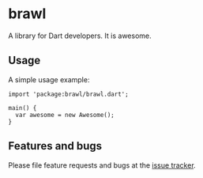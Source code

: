 # brawl

A library for Dart developers. It is awesome.

## Usage

A simple usage example:

    import 'package:brawl/brawl.dart';

    main() {
      var awesome = new Awesome();
    }

## Features and bugs

Please file feature requests and bugs at the [issue tracker][tracker].

[tracker]: http://example.com/issues/replaceme
